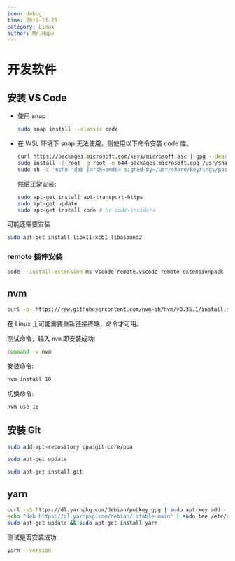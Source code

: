 ```yaml
---
icon: debug
time: 2019-11-21
category: Linux
author: Mr.Hope
---
```


# 开发软件

## 安装 VS Code

- 使用 snap

  ```bash
  sudo snap install --classic code
  ```

- 在 WSL 环境下 snap 无法使用，则使用以下命令安装 code 库。

  ```bash
  curl https://packages.microsoft.com/keys/microsoft.asc | gpg --dearmor > packages.microsoft.gpg
  sudo install -o root -g root -m 644 packages.microsoft.gpg /usr/share/keyrings/
  sudo sh -c 'echo "deb [arch=amd64 signed-by=/usr/share/keyrings/packages.microsoft.gpg] https://packages.microsoft.com/repos/vscode stable main" > /etc/apt/sources.list.d/vscode.list'
  ```

  然后正常安装:

  ```bash
  sudo apt-get install apt-transport-https
  sudo apt-get update
  sudo apt-get install code # or code-insiders
  ```

可能还需要安装

```bash
sudo apt-get install libx11-xcb1 libasound2
```

### remote 插件安装

```bash
code --install-extension ms-vscode-remote.vscode-remote-extensionpack
```

## nvm

```bash
curl -o- https://raw.githubusercontent.com/nvm-sh/nvm/v0.35.1/install.sh | bash
```

在 Linux 上可能需要重新链接终端，命令才可用。

测试命令，输入 `nvm` 即安装成功:

```bash
command -v nvm
```

安装命令:

```bash
nvm install 10
```

切换命令:

```bash
nvm use 10
```

## 安装 Git

```bash
sudo add-apt-repository ppa:git-core/ppa

sudo apt-get update

sudo apt-get install git
```

## yarn

```bash
curl -sS https://dl.yarnpkg.com/debian/pubkey.gpg | sudo apt-key add -
echo "deb https://dl.yarnpkg.com/debian/ stable main" | sudo tee /etc/apt/sources.list.d/yarn.list
sudo apt-get update && sudo apt-get install yarn
```

测试是否安装成功:

```bash
yarn --version
```
